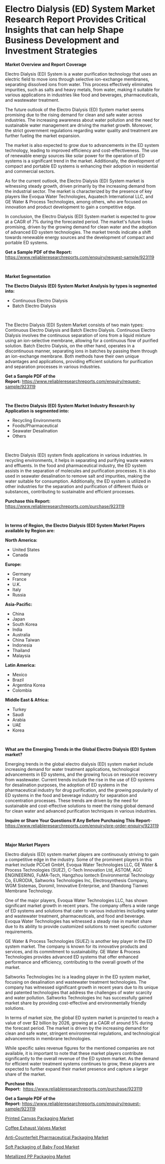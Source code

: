 <p><h1>Electro Dialysis (ED) System Market Research Report Provides Critical Insights that can help Shape Business Development and Investment Strategies</h1></p><p><strong>Market Overview and Report Coverage</strong></p>
<p><p>Electro Dialysis (ED) System is a water purification technology that uses an electric field to move ions through selective ion-exchange membranes, separating dissolved ions from water. This process effectively eliminates impurities, such as salts and heavy metals, from water, making it suitable for various applications in industries like food and beverages, pharmaceuticals, and wastewater treatment.</p><p>The future outlook of the Electro Dialysis (ED) System market seems promising due to the rising demand for clean and safe water across industries. The increasing awareness about water pollution and the need for sustainable water management are driving the market growth. Moreover, the strict government regulations regarding water quality and treatment are further fueling the market expansion.</p><p>The market is also expected to grow due to advancements in the ED system technology, leading to improved efficiency and cost-effectiveness. The use of renewable energy sources like solar power for the operation of ED systems is a significant trend in the market. Additionally, the development of compact and portable ED systems is enhancing their adoption in residential and commercial sectors.</p><p>As for the current outlook, the Electro Dialysis (ED) System market is witnessing steady growth, driven primarily by the increasing demand from the industrial sector. The market is characterized by the presence of key players like Evoqua Water Technologies, Aquatech International LLC, and GE Water & Process Technologies, among others, who are focused on innovation and product development to gain a competitive edge.</p><p>In conclusion, the Electro Dialysis (ED) System market is expected to grow at a CAGR of 7% during the forecasted period. The market's future looks promising, driven by the growing demand for clean water and the adoption of advanced ED system technologies. The market trends indicate a shift towards renewable energy sources and the development of compact and portable ED systems.</p></p>
<p><strong>Get a Sample PDF of the Report:</strong> <a href="https://www.reliableresearchreports.com/enquiry/request-sample/923119">https://www.reliableresearchreports.com/enquiry/request-sample/923119</a></p>
<p>&nbsp;</p>
<p><strong>Market Segmentation</strong></p>
<p><strong>The Electro Dialysis (ED) System Market Analysis by types is segmented into:</strong></p>
<p><ul><li>Continuous Electro Dialysis</li><li>Batch Electro Dialysis</li></ul></p>
<p>&nbsp;</p>
<p><p>The Electro Dialysis (ED) System Market consists of two main types: Continuous Electro Dialysis and Batch Electro Dialysis. Continuous Electro Dialysis involves the continuous separation of ions from a liquid mixture using an ion-selective membrane, allowing for a continuous flow of purified solution. Batch Electro Dialysis, on the other hand, operates in a discontinuous manner, separating ions in batches by passing them through an ion-exchange membrane. Both methods have their own unique advantages and applications, providing efficient solutions for purification and separation processes in various industries.</p></p>
<p><strong>Get a Sample PDF of the Report:</strong>&nbsp;<a href="https://www.reliableresearchreports.com/enquiry/request-sample/923119">https://www.reliableresearchreports.com/enquiry/request-sample/923119</a></p>
<p>&nbsp;</p>
<p><strong>The Electro Dialysis (ED) System Market Industry Research by Application is segmented into:</strong></p>
<p><ul><li>Recycling Environments</li><li>Foods/Pharmaceutical</li><li>Seawater Desalination</li><li>Others</li></ul></p>
<p>&nbsp;</p>
<p><p>Electro Dialysis (ED) system finds applications in various industries. In recycling environments, it helps in separating and purifying waste waters and effluents. In the food and pharmaceutical industry, the ED system assists in the separation of molecules and purification processes. It is also used in seawater desalination to remove salt and impurities, making the water suitable for consumption. Additionally, the ED system is utilized in other industries for the separation and purification of different fluids or substances, contributing to sustainable and efficient processes.</p></p>
<p><strong>Purchase this Report:</strong>&nbsp; <a href="https://www.reliableresearchreports.com/purchase/923119">https://www.reliableresearchreports.com/purchase/923119</a></p>
<p>&nbsp;</p>
<p><strong>In terms of Region, the Electro Dialysis (ED) System Market Players available by Region are:</strong></p>
<p>
    <p> <strong> North America: </strong>
        <ul>
            <li>United States</li>
            <li>Canada</li>
        </ul>
        </p> 
    <p> <strong> Europe: </strong>
        <ul>
            <li>Germany</li>
            <li>France</li>
            <li>U.K.</li>
            <li>Italy</li>
            <li>Russia</li>
        </ul>
        </p> 
    <p> <strong> Asia-Pacific: </strong>
        <ul>
            <li>China</li>
            <li>Japan</li>
            <li>South Korea</li>
            <li>India</li>
            <li>Australia</li>
            <li>China Taiwan</li>
            <li>Indonesia</li>
            <li>Thailand</li>
            <li>Malaysia</li>
        </ul>
        </p> 
    <p> <strong> Latin America: </strong>
        <ul>
            <li>Mexico</li>
            <li>Brazil</li>
            <li>Argentina Korea</li>
            <li>Colombia</li>
        </ul>
        </p> 
    <p> <strong> Middle East & Africa: </strong>
        <ul>
            <li>Turkey</li>
            <li>Saudi</li>
            <li>Arabia</li>
            <li>UAE</li>
            <li>Korea</li>
        </ul>
    </p>
    </p>
<p>&nbsp;</p>
<p><strong>What are the Emerging Trends in the Global Electro Dialysis (ED) System market?</strong></p>
<p><p>Emerging trends in the global electro dialysis (ED) system market include increasing demand for water treatment applications, technological advancements in ED systems, and the growing focus on resource recovery from wastewater. Current trends include the rise in the use of ED systems for desalination purposes, the adoption of ED systems in the pharmaceutical industry for drug purification, and the growing popularity of ED systems in the food and beverage industry for separation and concentration processes. These trends are driven by the need for sustainable and cost-effective solutions to meet the rising global demand for clean water and advanced purification techniques in various industries.</p></p>
<p><strong>Inquire or Share Your Questions If Any Before Purchasing This Report</strong>- <a href="https://www.reliableresearchreports.com/enquiry/pre-order-enquiry/923119">https://www.reliableresearchreports.com/enquiry/pre-order-enquiry/923119</a></p>
<p>&nbsp;</p>
<p><strong>Major Market Players</strong></p>
<p><p>Electro dialysis (ED) system market players are continuously striving to gain a competitive edge in the industry. Some of the prominent players in this market include PCCell GmbH, Evoqua Water Technologies LLC, GE Water & Process Technologies (SUEZ), C-Tech Innovation Ltd, ASTOM, AGC ENGINEERING, FuMA-Tech, Hangzhou Iontech Environmental Technology Co, EURODIA, Saltworks Technologies Inc, Electrosynthesis Company, WGM Sistemas, Doromil, Innovative Enterprise, and Shandong Tianwei Membrane Technology.</p><p>One of the major players, Evoqua Water Technologies LLC, has shown significant market growth in recent years. The company offers a wide range of ED systems and solutions that cater to various industries including water and wastewater treatment, pharmaceuticals, and food and beverage. Evoqua Water Technologies has witnessed a steady rise in market share due to its ability to provide customized solutions to meet specific customer requirements.</p><p>GE Water & Process Technologies (SUEZ) is another key player in the ED system market. The company is known for its innovative products and services, and its commitment to sustainability. GE Water & Process Technologies provides advanced ED systems that offer enhanced performance and efficiency, contributing to the overall growth of the market.</p><p>Saltworks Technologies Inc is a leading player in the ED system market, focusing on desalination and wastewater treatment technologies. The company has witnessed significant growth in recent years due to its unique and patented technologies that address the challenges of water scarcity and water pollution. Saltworks Technologies Inc has successfully gained market share by providing cost-effective and environmentally friendly solutions.</p><p>In terms of market size, the global ED system market is projected to reach a value of over $2 billion by 2026, growing at a CAGR of around 5% during the forecast period. The market is driven by the increasing demand for clean and safe water, stringent environmental regulations, and technological advancements in membrane technologies.</p><p>While specific sales revenue figures for the mentioned companies are not available, it is important to note that these market players contribute significantly to the overall revenue of the ED system market. As the demand for efficient water treatment systems continues to grow, these players are expected to further expand their market presence and capture a larger share of the market.</p></p>
<p><strong>Purchase this Report:</strong>&nbsp;&nbsp;<a href="https://www.reliableresearchreports.com/purchase/923119">https://www.reliableresearchreports.com/purchase/923119</a></p>
<p></p>
<p><strong>Get a Sample PDF of the Report:</strong>&nbsp;<a href="https://www.reliableresearchreports.com/enquiry/request-sample/923119">https://www.reliableresearchreports.com/enquiry/request-sample/923119</a></p>
<p><p><a href="https://medium.com/@emilyarnold76/printed-canvas-packaging-market-size-market-outlook-and-market-forecast-2023-to-2030-e3f5633b8dab">Printed Canvas Packaging Market</a></p><p><a href="https://medium.com/@emilyarnold76/coffee-exhaust-valves-market-trends-forecast-and-competitive-analysis-to-2030-179ddc0d1d59">Coffee Exhaust Valves Market</a></p><p><a href="https://medium.com/@emilyarnold76/anti-counterfeit-pharmaceutical-packaging-nbsp-market-focuses-on-market-share-size-and-projected-7ad7b4d3b5b6">Anti-Counterfeit Pharmaceutical Packaging Market</a></p><p><a href="https://medium.com/@emilyarnold76/soft-packaging-of-baby-food-market-competitive-analysis-market-trends-and-forecast-to-2030-028934883d0a">Soft Packaging of Baby Food Market</a></p><p><a href="https://medium.com/@emilyarnold76/metallized-pp-packaging-market-comprehensive-assessment-by-type-application-and-geography-2aabc0070b88">Metallized PP Packaging Market</a></p></p>